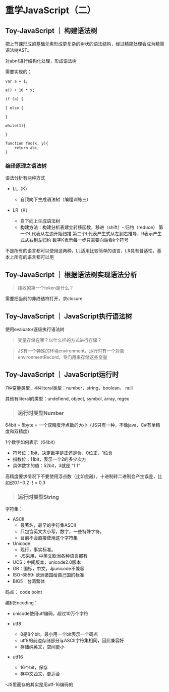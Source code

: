 # 重学JavaScript（二）

## Toy-JavaScript ｜ 构建语法树

把上节课形成的基础元素形成更复杂的树状的语法结构，经过精简处理会成为精简语法树AST。

对abnf进行结构化处理，形成语法树

需要实现的：
```
var a = 1;

a() + 10 * x;

if (a) {

} else {

}

while(1){

}

function foo(x, y){
    return abc;
}
```

### 编译原理之语法树
语法分析有两种方式
- LL（K）
    - 自顶向下生成语法树（编程训练三）

- LR（K）
    - 自下向上生成语法树
    - 构建方法：构建分析表建立转移函数，移进（shift）- 归约（reduce）
第一个L代表从左边开始扫描
第二个L代表产生式从左到右推导，R表示产生式从右到左归约
数字K表示每一步只需要向后看k个符号

不是所有的语言都可以使用这两种，LL适用比较简单的语言，LR具有普适性，基本上所有的语言都可以用

## Toy-JavaScript ｜ 根据语法树实现语法分析

> 接收的第一个token是什么？

需要把当前的非终结符打开，求closure

## Toy-JavaScript ｜ JavaScript执行语法树

使用evaluator逐级执行语法树

> 变量存储在哪？以什么样的方式进行存储？

> JS有一个特殊的环境environment，运行时有一个对象environmentRecord，专门用来存储这些变量

## Toy-JavaScript ｜ JavaScript运行时

7种变量类型，4种literal类型：number，string，boolean， null

其他有literal的类型：undefiend, object, symbol, array, regex

> ### 运行时类型Number

64bit = 8byte = 一个双精度浮点数的大小（JS只有一种，不像java，C#有单精度和双精度）

1个数字如何表示（64bit）
- 符号位：1bit，决定数字是正还是负，0位正，1位负
- 指数位：11bit，表示一个2的多少次方
- 具体数字的值：52bit，3就是 “1 1”

高精度要求情况下不要使用浮点数（比如金融），十进制转二进制会产生误差，比如说0.1+0.2 ！= 0.3

> ### 运行时类型String

字符集：
- ASCII
    - 最著名，最早的字符集ASCII
    - 只包含英文大小写，数字，一些特殊字符。
    - 目前不会直接使用这个字符集
- Unicode
    - 现行，事实标准。
    - JS采用，中英文欧洲各种语言都有
- UCS：中间版本，unicode2.0版本
- GB：国标，中文，与unicode不兼容
- ISO-8859: 欧洲诸国给自己国的标准
- BIG5：台湾繁体

码点： code point

编码Encoding：
- unicode使用utf编码，超过10万个字符
- utf8
    - 8是8个bit，最小用一个bit表示一个码点
    - utf8的前边存储部分与ASCII字符集相同，因此兼容好
    - 存储纯英文，空间更小

- utf16
    - 16个bit，保存
    - 存中文西文，更适合

-JS里面存的其实是用utf-16编码的